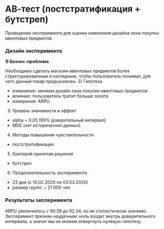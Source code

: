 # АВ-тест (постстратификация + бутстреп)
Проведение эксперимента для оценки изменения дизайна окна покупки ивентовых предметов

### Дизайн эксперимента
**1) Бизнес-проблема**
   
   Необходимо сделать магазин ивентовых предметов более структурированным и наглядным, чтобы пользователь понимал, для чего данный товар предназначен.
3) Гипотеза
- изменение: меняем дизайн окна покупки ивентовых предметов
- влияние: пользователь тратит больше золота
- измерение: ARPU
3) Уровень значимости и эффект
- alpha = 0.05 (95% доверительный интервал)
- MDE (нет исторических данных)
4) Методы повышения чувствительности
- постстратификация
5) Критерий принятия решения
- бутстреп
6) Продолжительность эксперимента
- 23 дня (с 10.02.2020 по 03.03.2020)
- размер групп: ~ 21 600 чел.

### Результаты эксперимента
ARPU увеличилось с 90.59 до 92.34, но не статистически значимо. Эксперимент признан неудачным: ноль входит внутрь доверительного интервала, а значит мы не можем отвергнуть нулевую гипотезу.
